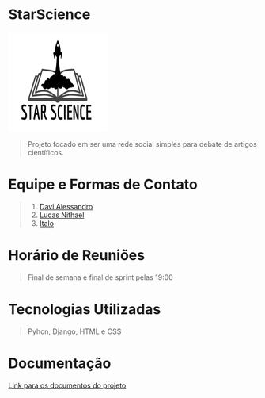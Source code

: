 # StarScience

<img src="doc/assets/img/logo.png" width="200" height="200" />

> Projeto focado em ser uma rede social simples para debate de artigos científicos.

# Equipe e Formas de Contato

> 1. [Davi Alessandro](https://github.com/davi-canuto)
> 2. [Lucas Nithael](https://github.com/LucasNithael)
> 3. [Italo](https://github.com/italommf)

# Horário de Reuniões

> Final de semana e final de sprint pelas 19:00

# Tecnologias Utilizadas

> Pyhon, Django, HTML e CSS

# Documentação

[Link para os documentos do projeto](doc/documentacao.md)

<!--
# Manual da Desenvolvedor

> Descrever os comandos iniciais para começar a colaborar com o desenvolvimento do projeto -->
